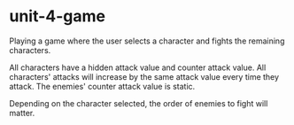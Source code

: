 # unit-4-game

Playing a game where the user selects a character and fights the remaining characters.

All characters have a hidden attack value and counter attack value.
All characters' attacks will increase by the same attack value every time they attack.
The enemies' counter attack value is static.

Depending on the character selected, the order of enemies to fight will matter.
